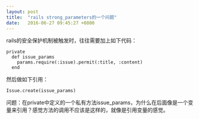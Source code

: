 ```yaml
---
layout: post
title:  "rails strong_parameters的一个问题"
date:   2016-06-27 09:45:27 +0800
---
```

rails的安全保护机制被触发时，往往需要加上如下代码：

```
private
  def issue_params
    params.require(:issue).permit(:title, :content)
  end
```

然后做如下引用：

```
Issue.create(issue_params)
```

问题：在private中定义的一个私有方法issue_params，为什么在后面像是一个变量来引用？感觉方法的调用不应该是这样的，就像是引用变量的感觉。
